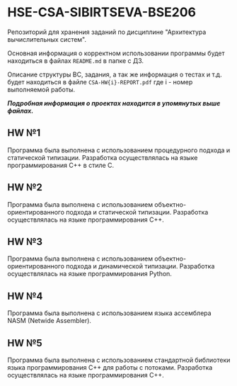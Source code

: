 # HSE-CSA-SIBIRTSEVA-BSE206
Репозиторий для хранения заданий по дисциплине "Архитектура вычислительных систем".

Основная информация о корректном использовании программы будет находиться в файлах ```README.md``` в папке с ДЗ.

Описание структуры ВС, задания, а так же информация о тестах и т.д. будет находиться в файле ```CSA-HW{i}-REPORT.pdf``` где i - номер выполняемой работы.

___Подробная информация о проектах находится в упомянутых выше файлах.___

## HW №1
Программа была выполнена с использованием процедурного подхода и статической типизации. Разработка осуществлялась на языке программирования C++ в стиле C.

## HW №2
Программа была выполнена с использованием объектно-ориентированного подхода и статической типизации. Разработка осуществлялась на языке программирования C++.

## HW №3
Программа была выполнена с использованием объектно-ориентированного подхода и динамической типизации. Разработка осуществлялась на языке программирования Python. 

## HW №4
Программа была выполнена с использованием языка ассемблера NASM (Netwide Assembler). 

## HW №5
Программа была выполнена с использованием  стандартной библиотеки языка программирования C++ для работы с потоками. Разработка осуществлялась на языке программирования C++.
